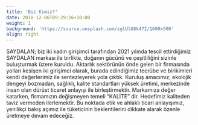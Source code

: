 ```yaml
---
title: 'Biz Kimiz?'
date: 2018-12-06T09:29:16+10:00
weight: 1
background: 'https://source.unsplash.com/zglUlG8k47I/1600x500'
align: right
---
```


SAYDALAN; biz iki kadın girişimci tarafından 2021 yılında tescil ettirdiğimiz SAYDALAN markası ile birlikte, doğanın gücünü ve çeşitliliğini sizinle buluşturmak üzere kuruldu.
Aktarlık sektörünün önde gelen bir firmasında yolları kesişen iki girişimci olarak, burada edindiğimiz tecrübe ve birikimleri kendi değerlerimiz ile sentezleyerek yola çıktık. Kuruluş amacımız; ekolojik dengeyi bozmadan, sağlıklı, kalite standartları yüksek üretimi, merkezinde insan olan dürüst ticaret anlayışı ile birleştirmektir.
Markamıza değer katarken, firmamızın değişmeyen temeli “KALİTE” dir. Hedefimiz kaliteden taviz vermeden ilerlemektir.
Bu noktada etik ve ahlaklı ticari anlayışımız, yenilikçi bakış açımız ile tüketicinin beklentilerini dikkate alarak özenle üretmeye devam edeceğiz.

